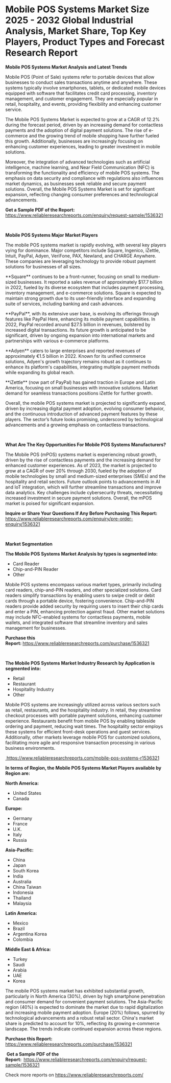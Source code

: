 <p><h1>Mobile POS Systems Market Size 2025 - 2032 Global Industrial Analysis, Market Share, Top Key Players, Product Types and Forecast Research Report</h1></p><p><strong>Mobile POS Systems Market Analysis and Latest Trends</strong></p>
<p><p>Mobile POS (Point of Sale) systems refer to portable devices that allow businesses to conduct sales transactions anytime and anywhere. These systems typically involve smartphones, tablets, or dedicated mobile devices equipped with software that facilitates credit card processing, inventory management, and customer engagement. They are especially popular in retail, hospitality, and events, providing flexibility and enhancing customer service.</p><p>The Mobile POS Systems Market is expected to grow at a CAGR of 12.2% during the forecast period, driven by an increasing demand for contactless payments and the adoption of digital payment solutions. The rise of e-commerce and the growing trend of mobile shopping have further fueled this growth. Additionally, businesses are increasingly focusing on enhancing customer experiences, leading to greater investment in mobile solutions. </p><p>Moreover, the integration of advanced technologies such as artificial intelligence, machine learning, and Near Field Communication (NFC) is transforming the functionality and efficiency of mobile POS systems. The emphasis on data security and compliance with regulations also influences market dynamics, as businesses seek reliable and secure payment solutions. Overall, the Mobile POS Systems Market is set for significant expansion, reflecting changing consumer preferences and technological advancements.</p></p>
<p><strong>Get a Sample PDF of the Report:&nbsp;</strong> <a href="https://www.reliableresearchreports.com/enquiry/request-sample/1536321?utm_campaign=2734&utm_medium=2&utm_source=Github&utm_content=ia&utm_term=11032025&utm_id=mobile-pos-systems">https://www.reliableresearchreports.com/enquiry/request-sample/1536321</a></p>
<p>&nbsp;</p>
<p><strong>Mobile POS Systems Major Market Players</strong></p>
<p><p>The mobile POS systems market is rapidly evolving, with several key players vying for dominance. Major competitors include Square, Ingenico, iZettle, Intuit, PayPal, Adyen, VeriFone, PAX, Newland, and CHARGE Anywhere. These companies are leveraging technology to provide robust payment solutions for businesses of all sizes.</p><p>**Square** continues to be a front-runner, focusing on small to medium-sized businesses. It reported a sales revenue of approximately $17.7 billion in 2022, fueled by its diverse ecosystem that includes payment processing, inventory management, and e-commerce solutions. Square is expected to maintain strong growth due to its user-friendly interface and expanding suite of services, including banking and cash advances.</p><p>**PayPal**, with its extensive user base, is evolving its offerings through features like PayPal Here, enhancing its mobile payment capabilities. In 2022, PayPal recorded around $27.5 billion in revenues, bolstered by increased digital transactions. Its future growth is anticipated to be significant, driven by ongoing expansion into international markets and partnerships with various e-commerce platforms.</p><p>**Adyen** caters to large enterprises and reported revenues of approximately €1.5 billion in 2022. Known for its unified commerce solutions, Adyen's growth trajectory remains robust as it continues to enhance its platform's capabilities, integrating multiple payment methods while expanding its global reach.</p><p>**iZettle** (now part of PayPal) has gained traction in Europe and Latin America, focusing on small businesses with innovative solutions. Market demand for seamless transactions positions iZettle for further growth.</p><p>Overall, the mobile POS systems market is projected to significantly expand, driven by increasing digital payment adoption, evolving consumer behavior, and the continuous introduction of advanced payment features by these players. The sector’s future looks promising, underscored by technological advancements and a growing emphasis on contactless transactions.</p></p>
<p>&nbsp;</p>
<p><strong>What Are The Key Opportunities For Mobile POS Systems Manufacturers?</strong></p>
<p><p>The Mobile POS (mPOS) systems market is experiencing robust growth, driven by the rise of contactless payments and the increasing demand for enhanced customer experiences. As of 2023, the market is projected to grow at a CAGR of over 20% through 2030, fueled by the adoption of mobile technologies by small and medium-sized enterprises (SMEs) and the hospitality and retail sectors. Future outlook points to advancements in AI and IoT integration, which will further streamline transactions and improve data analytics. Key challenges include cybersecurity threats, necessitating increased investment in secure payment solutions. Overall, the mPOS market is poised for significant expansion.</p></p>
<p><strong>Inquire or Share Your Questions If Any Before Purchasing This Report:</strong> <a href="https://www.reliableresearchreports.com/enquiry/pre-order-enquiry/1536321?utm_campaign=2734&utm_medium=2&utm_source=Github&utm_content=ia&utm_term=11032025&utm_id=mobile-pos-systems">https://www.reliableresearchreports.com/enquiry/pre-order-enquiry/1536321</a></p>
<p>&nbsp;</p>
<p><strong>Market Segmentation</strong></p>
<p><strong>The Mobile POS Systems Market Analysis by types is segmented into:</strong></p>
<p><ul><li>Card Reader</li><li>Chip-and-PIN Reader</li><li>Other</li></ul></p>
<p><p>Mobile POS systems encompass various market types, primarily including card readers, chip-and-PIN readers, and other specialized solutions. Card readers simplify transactions by enabling users to swipe credit or debit cards through a portable device, fostering convenience. Chip-and-PIN readers provide added security by requiring users to insert their chip cards and enter a PIN, enhancing protection against fraud. Other market solutions may include NFC-enabled systems for contactless payments, mobile wallets, and integrated software that streamline inventory and sales management for businesses.</p></p>
<p><strong>Purchase this Report:&nbsp;</strong><a href="https://www.reliableresearchreports.com/purchase/1536321?utm_campaign=2734&utm_medium=2&utm_source=Github&utm_content=ia&utm_term=11032025&utm_id=mobile-pos-systems">https://www.reliableresearchreports.com/purchase/1536321</a></p>
<p>&nbsp;</p>
<p><strong>The Mobile POS Systems Market Industry Research by Application is segmented into:</strong></p>
<p><ul><li>Retail</li><li>Restaurant</li><li>Hospitality Industry</li><li>Other</li></ul></p>
<p><p>Mobile POS systems are increasingly utilized across various sectors such as retail, restaurants, and the hospitality industry. In retail, they streamline checkout processes with portable payment solutions, enhancing customer experience. Restaurants benefit from mobile POS by enabling tableside ordering and payment, reducing wait times. The hospitality sector employs these systems for efficient front-desk operations and guest services. Additionally, other markets leverage mobile POS for customized solutions, facilitating more agile and responsive transaction processing in various business environments.</p></p>
<p><a href="https://www.reliableresearchreports.com/mobile-pos-systems-r1536321?utm_campaign=2734&utm_medium=2&utm_source=Github&utm_content=ia&utm_term=11032025&utm_id=mobile-pos-systems">&nbsp;https://www.reliableresearchreports.com/mobile-pos-systems-r1536321</a></p>
<p><strong>In terms of Region, the Mobile POS Systems Market Players available by Region are:</strong></p>
<p>
    <p> <strong> North America: </strong>
        <ul>
            <li>United States</li>
            <li>Canada</li>
        </ul>
        </p> 
    <p> <strong> Europe: </strong>
        <ul>
            <li>Germany</li>
            <li>France</li>
            <li>U.K.</li>
            <li>Italy</li>
            <li>Russia</li>
        </ul>
        </p> 
    <p> <strong> Asia-Pacific: </strong>
        <ul>
            <li>China</li>
            <li>Japan</li>
            <li>South Korea</li>
            <li>India</li>
            <li>Australia</li>
            <li>China Taiwan</li>
            <li>Indonesia</li>
            <li>Thailand</li>
            <li>Malaysia</li>
        </ul>
        </p> 
    <p> <strong> Latin America: </strong>
        <ul>
            <li>Mexico</li>
            <li>Brazil</li>
            <li>Argentina Korea</li>
            <li>Colombia</li>
        </ul>
        </p> 
    <p> <strong> Middle East & Africa: </strong>
        <ul>
            <li>Turkey</li>
            <li>Saudi</li>
            <li>Arabia</li>
            <li>UAE</li>
            <li>Korea</li>
        </ul>
    </p>
    </p>
<p><p>The mobile POS systems market has exhibited substantial growth, particularly in North America (30%), driven by high smartphone penetration and consumer demand for convenient payment solutions. The Asia-Pacific region (40%) is expected to dominate the market due to rapid digitalization and increasing mobile payment adoption. Europe (20%) follows, spurred by technological advancements and a robust retail sector. China's market share is predicted to account for 10%, reflecting its growing e-commerce landscape. The trends indicate continued expansion across these regions.</p></p>
<p><strong>Purchase this Report: </strong><a href="https://www.reliableresearchreports.com/purchase/1536321?utm_campaign=2734&utm_medium=2&utm_source=Github&utm_content=ia&utm_term=11032025&utm_id=mobile-pos-systems">https://www.reliableresearchreports.com/purchase/1536321</a></p>
<p>&nbsp;<strong>Get a Sample PDF of the Report:&nbsp;&nbsp;</strong><a href="https://www.reliableresearchreports.com/enquiry/request-sample/1536321?utm_campaign=2734&utm_medium=2&utm_source=Github&utm_content=ia&utm_term=11032025&utm_id=mobile-pos-systems">https://www.reliableresearchreports.com/enquiry/request-sample/1536321</a></p>
<p><strong></strong></p>
<p>Check more reports on <a href="https://www.reliableresearchreports.com/?utm_campaign=2734&utm_medium=2&utm_source=Github&utm_content=ia&utm_term=11032025&utm_id=mobile-pos-systems">https://www.reliableresearchreports.com/</a></p>